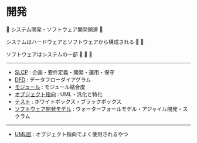 # 開発

:dog: システム開発・ソフトウェア開発関連 :dog:

システムはハードウェアとソフトウェアから構成される :dog: :dog:

ソフトウェアはシステムの一部 :dog: :dog: :dog:

---

- [SLCP](slcp.md) : 企画・要件定義・開発・運用・保守
- [DFD](dfd.md) : データフローダイアグラム
- [モジュール](module.md) : モジュール結合度
- [オブジェクト指向](object.md) : UML・汎化と特化
- [テスト](test.md) : ホワイトボックス・ブラックボックス
- [ソフトウェア開発モデル](software.md) : ウォーターフォールモデル・アジャイル開発・スクラム

---

- [UML図](uml.md) : オブジェクト指向でよく使用されるやつ

